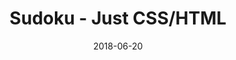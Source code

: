 ---
title: 'Sudoku - Just CSS/HTML'
description: 'Complete a sudoku puzzle without Javascript or server-side interaction.'
gametype: 'medium'
gameid: 43
date: 2018-06-20
tags: []
draft: false
type: 'games'
num19: [{'idx':1,'arr1':[1,2,3,4,5,6,7,8,9],'arr2':[1,2,3,4,5,6,7,8,9]},{'idx':2,'arr1':[1,2,3,4,5,6,7,8,9],'arr2':[1,2,3,4,5,6,7,8,9]},{'idx':3,'arr1':[1,2,3,4,5,6,7,8,9],'arr2':[1,2,3,4,5,6,7,8,9]},{'idx':4,'arr1':[1,2,3,4,5,6,7,8,9],'arr2':[1,2,3,4,5,6,7,8,9]},{'idx':5,'arr1':[1,2,3,4,5,6,7,8,9],'arr2':[1,2,3,4,5,6,7,8,9]},{'idx':6,'arr1':[1,2,3,4,5,6,7,8,9],'arr2':[1,2,3,4,5,6,7,8,9]},{'idx':7,'arr1':[1,2,3,4,5,6,7,8,9],'arr2':[1,2,3,4,5,6,7,8,9]},{'idx':8,'arr1':[1,2,3,4,5,6,7,8,9],'arr2':[1,2,3,4,5,6,7,8,9]},{'idx':9,'arr1':[1,2,3,4,5,6,7,8,9],'arr2':[1,2,3,4,5,6,7,8,9]}]
puzzle: [[0, 2, 9, 4, 0, 0, 0, 0, 0], [0, 4, 0, 0, 1, 8, 2, 0, 0], [0, 0, 0, 0, 0, 0, 3, 1, 0], [0, 8, 0, 0, 7, 0, 0, 0, 0], [3, 0, 1, 0, 8, 2, 0, 0, 0], [0, 9, 0, 0, 6, 0, 0, 0, 0], [0, 0, 0, 0, 0, 0, 5, 9, 0], [0, 1, 0, 0, 5, 7, 8, 0, 0], [0, 7, 5, 6, 0, 0, 0, 0, 0]]
layout: 'sudokucssstatic'
---
